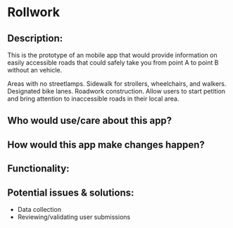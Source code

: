 # Rollwork

## Description:
This is the prototype of an mobile app that would provide information on easily accessible roads that could safely take you from point A to point B without an vehicle.

Areas with no streetlamps. Sidewalk for strollers, wheelchairs, and walkers. Designated bike lanes. Roadwork construction. Allow users to start petition and bring attention to inaccessible roads in their local area.

## Who would use/care about this app?

## How would this app make changes happen?

## Functionality:

## Potential issues & solutions:
- Data collection
- Reviewing/validating user submissions
